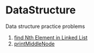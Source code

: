 # DataStructure
Data structure practice problems
1. [find Nth Element in Linked List](QCodes/nthElementinaLinkedList.py)
2. [printMiddleNode](QCodes/printMiddleNodeofList.py)
